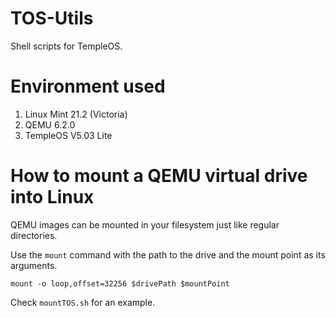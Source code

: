# TOS-Utils
Shell scripts for TempleOS.

# Environment used
1. Linux Mint 21.2 (Victoria)
2. QEMU 6.2.0
3. TempleOS V5.03 Lite

# How to mount a QEMU virtual drive into Linux
QEMU images can be mounted in your filesystem just like regular directories.

Use the `mount` command with the path to the drive and the mount point as its arguments.  

```mount -o loop,offset=32256 $drivePath $mountPoint```

Check `mountTOS.sh` for an example.
